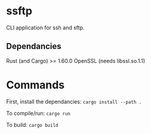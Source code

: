 # ssftp
CLI application for ssh and sftp. 

## Dependancies
Rust (and Cargo) >= 1.60.0
OpenSSL (needs libssl.so.1.1)


# Commands
First, install the dependancies: `cargo install --path .`

To compile/run: `cargo run`

To build: `cargo build`